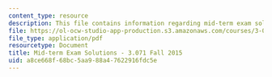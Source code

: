 ```yaml
---
content_type: resource
description: This file contains information regarding mid-term exam solutions.
file: https://ol-ocw-studio-app-production.s3.amazonaws.com/courses/3-071-amorphous-materials-fall-2015/a8ce668f68bc5aa988a47622916fdc5e_MIT3_071F14_ExamISolutio.pdf
file_type: application/pdf
resourcetype: Document
title: Mid-term Exam Solutions - 3.071 Fall 2015
uid: a8ce668f-68bc-5aa9-88a4-7622916fdc5e
---
```

